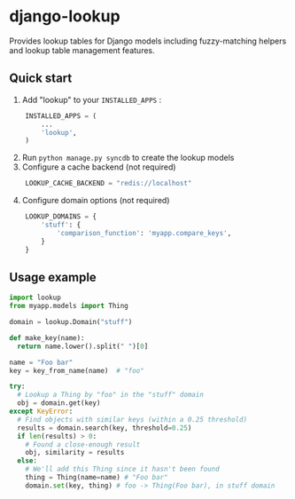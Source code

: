 django-lookup
=============
Provides lookup tables for Django models including fuzzy-matching helpers and lookup table management features.

Quick start
-----------

1. Add "lookup" to your `INSTALLED_APPS` :
```python
    INSTALLED_APPS = (
        ...
        'lookup',
    )
```
2. Run `python manage.py syncdb` to create the lookup models
3. Configure a cache backend (not required)
```python
    LOOKUP_CACHE_BACKEND = "redis://localhost"
```
4. Configure domain options (not required)
```python
    LOOKUP_DOMAINS = {
        'stuff': {
            'comparison_function': 'myapp.compare_keys',
        }
    }
```


Usage example
-----
```python
import lookup
from myapp.models import Thing

domain = lookup.Domain("stuff")

def make_key(name):
  return name.lower().split(" ")[0]

name = "Foo bar"
key = key_from_name(name)  # "foo"

try:
  # Lookup a Thing by "foo" in the "stuff" domain
  obj = domain.get(key)
except KeyError:
  # Find objects with similar keys (within a 0.25 threshold)
  results = domain.search(key, threshold=0.25)
  if len(results) > 0:
    # Found a close-enough result
    obj, similarity = results
  else:
    # We'll add this Thing since it hasn't been found
    thing = Thing(name=name) # "Foo bar"
    domain.set(key, thing) # foo -> Thing(Foo bar), in stuff domain
```
